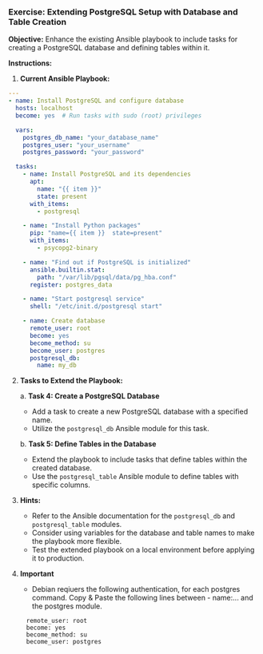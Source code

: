 ### Exercise: Extending PostgreSQL Setup with Database and Table Creation

**Objective:** Enhance the existing Ansible playbook to include tasks for creating a PostgreSQL database and defining tables within it.

**Instructions:**

1. **Current Ansible Playbook:**
```yaml
---
- name: Install PostgreSQL and configure database
  hosts: localhost
  become: yes  # Run tasks with sudo (root) privileges

  vars:
    postgres_db_name: "your_database_name"
    postgres_user: "your_username"
    postgres_password: "your_password"

  tasks:
    - name: Install PostgreSQL and its dependencies
      apt:
        name: "{{ item }}"
        state: present
      with_items:
        - postgresql

    - name: "Install Python packages"
      pip: "name={{ item }}  state=present"
      with_items:
        - psycopg2-binary

    - name: "Find out if PostgreSQL is initialized"
      ansible.builtin.stat:
        path: "/var/lib/pgsql/data/pg_hba.conf"
      register: postgres_data

    - name: "Start postgresql service"
      shell: "/etc/init.d/postgresql start"

    - name: Create database
      remote_user: root
      become: yes
      become_method: su
      become_user: postgres
      postgresql_db:
        name: my_db

```

2. **Tasks to Extend the Playbook:**

   a. **Task 4: Create a PostgreSQL Database**
      - Add a task to create a new PostgreSQL database with a specified name.
      - Utilize the `postgresql_db` Ansible module for this task.

   b. **Task 5: Define Tables in the Database**
      - Extend the playbook to include tasks that define tables within the created database.
      - Use the `postgresql_table` Ansible module to define tables with specific columns.

3. **Hints:**
   - Refer to the Ansible documentation for the `postgresql_db` and `postgresql_table` modules.
   - Consider using variables for the database and table names to make the playbook more flexible.
   - Test the extended playbook on a local environment before applying it to production.
 
4. **Important**
   - Debian reqiuers the following authentication, for each postgres command. Copy & Paste the following lines between - name:... and the postgres module.
```   
     remote_user: root
     become: yes
     become_method: su
     become_user: postgres
```
